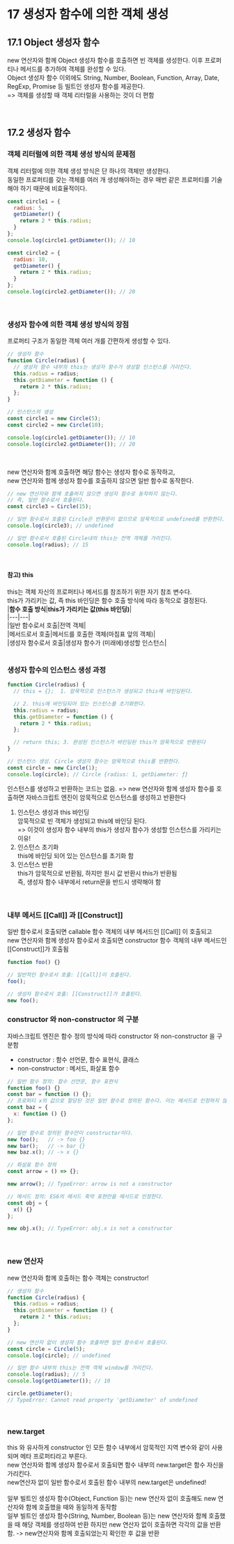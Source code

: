 17 생성자 함수에 의한 객체 생성
=================

17.1 Object 생성자 함수
-----------
new 연산자와 함께 Object 생성자 함수를 호출하면 빈 객체를 생성한다.
이후 프로퍼티나 메서드를 추가하여 객체를 완성할 수 있다.  
Object 생성자 함수 이외에도 String, Number, Boolean, Function, Array, Date, RegExp, Promise 등 빌트인 생성자 함수를 제공한다.  
=> 객체를 생성할 때 객체 리터럴을 사용하는 것이 더 편함

</br>


17.2 생성자 함수
------------
### 객체 리터럴에 의한 객체 생성 방식의 문제점  
객체 리터럴에 의한 객체 생성 방식은 단 하나의 객체만 생성한다.  
동일한 프로퍼티를 갖는 객체를 여러 개 생성해야하는 경우 매번 같은 프로퍼티를 기술해야 하기 때문에 비효율적이다.  
```javascript
const circle1 = {
  radius: 5,
  getDiameter() {
    return 2 * this.radius;
  }
};
console.log(circle1.getDiameter()); // 10

const circle2 = {
  radius: 10,
  getDiameter() {
    return 2 * this.radius;
  }
};
console.log(circle2.getDiameter()); // 20

```
</br>

### 생성자 함수에 의한 객체 생성 방식의 장점  
프로퍼티 구조가 동일한 객체 여러 개를 간편하게 생성할 수 있다.  
```javascript
// 생성자 함수
function Circle(radius) {
  // 생성자 함수 내부의 this는 생성자 함수가 생성할 인스턴스를 가리킨다.
  this.radius = radius;
  this.getDiameter = function () {
    return 2 * this.radius;
  };
}

// 인스턴스의 생성
const circle1 = new Circle(5);  
const circle2 = new Circle(10);

console.log(circle1.getDiameter()); // 10
console.log(circle2.getDiameter()); // 20
```
</br>

new 연산자와 함께 호출하면 해당 함수는 생성자 함수로 동작하고,  
new 연산자와 함께 생성자 함수를 호출하지 않으면 일반 함수로 동작한다.  
```javascript
// new 연산자와 함께 호출하지 않으면 생성자 함수로 동작하지 않는다.
// 즉, 일반 함수로서 호출된다.
const circle3 = Circle(15);

// 일반 함수로서 호출된 Circle은 반환문이 없으므로 암묵적으로 undefined를 반환한다.
console.log(circle3); // undefined

// 일반 함수로서 호출된 Circle내의 this는 전역 객체를 가리킨다.
console.log(radius); // 15
```
</br>

#### 참고) this
this는 객체 자신의 프로퍼티나 메서드를 참조하기 위한 자기 참조 변수다.  
this가 가리키는 값, 즉 this 바인딩은 함수 호출 방식에 따라 동적으로 결정된다.  
|**함수 호출 방식**|**this가 가리키는 값(this 바인딩)**|  
|---|---|  
|일반 함수로서 호출|전역 객체|  
|메서드로서 호출|메서드를 호출한 객체(마침표 앞의 객체)|  
|생성자 함수로서 호출|생성자 함수가 (미래에)생성할 인스턴스|  
<br/>

### 생성자 함수의 인스턴스 생성 과정
```javascript
function Circle(radius) {
  // this = {};  1. 암묵적으로 인스턴스가 생성되고 this에 바인딩된다.

  // 2. this에 바인딩되어 있는 인스턴스를 초기화한다.
  this.radius = radius;
  this.getDiameter = function () {
    return 2 * this.radius;
  };

  // return this; 3. 완성된 인스턴스가 바인딩된 this가 암묵적으로 반환된다
}

// 인스턴스 생성. Circle 생성자 함수는 암묵적으로 this를 반환한다.
const circle = new Circle(1);
console.log(circle); // Circle {radius: 1, getDiameter: ƒ}
```
인스턴스를 생성하고 반환하는 코드는 없음.
=> new 연산자와 함께 생성자 함수를 호출하면 자바스크립트 엔진이 암묵적으로 인스턴스를 생성하고 반환한다
<br/>

1) 인스턴스 생성과 this 바인딩  
암묵적으로 빈 객체가 생성되고 this에 바인딩 된다.  
=> 이것이 생성자 함수 내부의 this가 생성자 함수가 생성할 인스턴스를 가리키는 이유!
2) 인스턴스 초기화  
   this에 바인딩 되어 있는 인스턴스를 초기화 함
3) 인스턴스 반환  
   this가 암묵적으로 반환됨, 하지만 원시 값 반환시 this가 반환됨  
   즉, 생성자 함수 내부에서 return문을 반드시 생략해야 함  
<br/>


### 내부 메서드 [[Call]] 과 [[Construct]]
일반 함수로서 호출되면 callable 함수 객체의 내부 메서드인 [[Call]] 이 호출되고  
new 연산자와 함께 생성자 함수로서 호출되면 constructor 함수 객체의 내부 메서드인 [[Construct]]가 호출됨
```javascript
function foo() {}

// 일반적인 함수로서 호출: [[Call]]이 호출된다.
foo();

// 생성자 함수로서 호출: [[Construct]]가 호출된다.
new foo();
```

### constructor 와 non-constructor 의  구분
자바스크립트 엔진은 함수 정의 방식에 따라 constructor 와 non-constructor 을 구분함
- constructor : 함수 선언문, 함수 표현식, 클래스
- non-constructor : 메서드, 화살표 함수

```javascript
// 일반 함수 정의: 함수 선언문, 함수 표현식
function foo() {}
const bar = function () {};
// 프로퍼티 x의 값으로 할당된 것은 일반 함수로 정의된 함수다. 이는 메서드로 인정하지 않는다.
const baz = {
  x: function () {}
};

// 일반 함수로 정의된 함수만이 constructor이다.
new foo();   // -> foo {}
new bar();   // -> bar {}
new baz.x(); // -> x {}

// 화살표 함수 정의
const arrow = () => {};

new arrow(); // TypeError: arrow is not a constructor

// 메서드 정의: ES6의 메서드 축약 표현만을 메서드로 인정한다.
const obj = {
  x() {}
};

new obj.x(); // TypeError: obj.x is not a constructor
```
<br/>

### new 연산자
new 연산자와 함께 호출하는 함수 객체는 constructor!  
```javascript
// 생성자 함수
function Circle(radius) {
  this.radius = radius;
  this.getDiameter = function () {
    return 2 * this.radius;
  };
}

// new 연산자 없이 생성자 함수 호출하면 일반 함수로서 호출된다.
const circle = Circle(5);
console.log(circle); // undefined

// 일반 함수 내부의 this는 전역 객체 window를 가리킨다.
console.log(radius); // 5
console.log(getDiameter()); // 10

circle.getDiameter();
// TypeError: Cannot read property 'getDiameter' of undefined
```
<br/>

### new.target
this 와 유사하게 constructor 인 모든 함수 내부에서 암묵적인 지역 변수와 같이 사용되며 메타 프로퍼티라고 부른다.  
new 연산자와 함께 생성자 함수로서 호출되면 함수 내부의 new.target은 함수 자신을 가리킨다.  
new연산자 없이 일반 함수로서 호출된 함수 내부의 new.target은 undefined!  
<br/>
일부 빌트인 생성자 함수(Object, Function 등)는 new 연산자 없이 호출해도 new 연산자와 함께 호출했을 때와 동일하게 동작함  
일부 빌트인 생성자 함수(String, Number, Boolean 등)는 new 연산자와 함께 호출했을 때 해당 객체를 생성하여 반환 하지만 new 연산자 없이 호출하면 각각의 값을 반환함.
-> new연산자와 함께 호출되었는지 확인한 후 값을 반환
